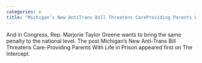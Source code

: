 ```yaml
---
categories: e
title: "Michigan’s New AntiTrans Bill Threatens CareProviding Parents With Life in Prison"
---
```

And in Congress, Rep. Marjorie Taylor Greene wants to bring the same penalty to the national level.
The post Michigan’s New Anti-Trans Bill Threatens Care-Providing Parents With Life in Prison appeared first on The Intercept.
